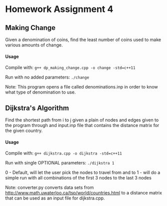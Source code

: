 # Homework Assignment 4

## Making Change

Given a denomination of coins, find the least number of coins used to make various amounts of change.

#### Usage

Compile with: `g++ dp_making_change.cpp -o change -std=c++11`

Run with no added parameters: `./change`

Note: This program opens a file called denominations.inp in order to know what type of denomination to use.

## Dijkstra's Algorithm

Find the shortest path from i to j given a plain of nodes and edges given to the program through and input.inp file that contains the distance matrix for the given country.

#### Usage

Compile with: `g++ dijkstra.cpp -o dijkstra -std=c++11`

Run with single OPTIONAL parameters: `./dijkstra 1`

0 - Default, will let the user pick the nodes to travel from and to
1 - will do a simple run with all combinations of the first 3 nodes to the last 3 nodes

Note: converter.py converts data sets from http://www.math.uwaterloo.ca/tsp/world/countries.html to a distance matrix that can be used as an input file for dijkstra.cpp.
